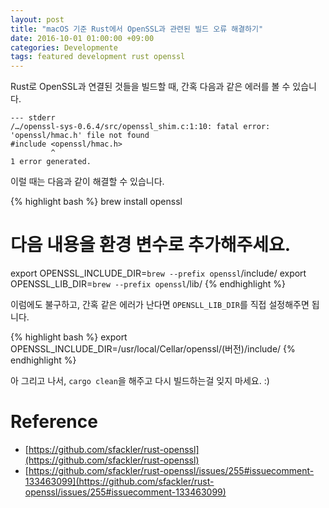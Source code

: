 ```yaml
---
layout: post
title: "macOS 기준 Rust에서 OpenSSL과 관련된 빌드 오류 해결하기"
date: 2016-10-01 01:00:00 +09:00
categories: Developmente
tags: featured development rust openssl 
---
```


Rust로 OpenSSL과 연결된 것들을 빌드할 때, 간혹 다음과 같은 에러를 볼 수 있습니다.

```
--- stderr
/…/openssl-sys-0.6.4/src/openssl_shim.c:1:10: fatal error: 'openssl/hmac.h' file not found
#include <openssl/hmac.h>
         ^
1 error generated.
```

이럴 때는 다음과 같이 해결할 수 있습니다.

{% highlight bash %}
brew install openssl

 # 다음 내용을 환경 변수로 추가해주세요.
export OPENSSL_INCLUDE_DIR=`brew --prefix openssl`/include/
export OPENSSL_LIB_DIR=`brew --prefix openssl`/lib/
{% endhighlight %}

이럼에도 불구하고, 간혹 같은 에러가 난다면 `OPENSLL_LIB_DIR`를 직접 설정해주면 됩니다.

{% highlight bash %}
export OPENSSL_INCLUDE_DIR=/usr/local/Cellar/openssl/(버전)/include/
{% endhighlight %}

아 그리고 나서, `cargo clean`을 해주고 다시 빌드하는걸 잊지 마세요. :)

# Reference
 - [https://github.com/sfackler/rust-openssl](https://github.com/sfackler/rust-openssl)
 - [https://github.com/sfackler/rust-openssl/issues/255#issuecomment-133463099](https://github.com/sfackler/rust-openssl/issues/255#issuecomment-133463099)
